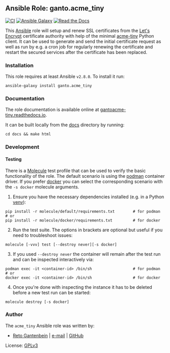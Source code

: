 ## Ansible Role: ganto.acme_tiny

[![CI](https://github.com/ganto/ansible-acme_tiny/actions/workflows/ci.yml/badge.svg)](https://github.com/ganto/ansible-acme_tiny/actions/workflows/ci.yml)
[![Ansible Galaxy](http://img.shields.io/badge/ansible--galaxy-ganto.acme__tiny-blue.svg?style=flat&logo=ansible)](https://galaxy.ansible.com/ganto/acme_tiny)
[![Read the Docs](https://img.shields.io/badge/docs-gantoacme--tiny-darkblue.svg?style=flat&logo=read-the-docs)](https://gantoacme-tiny.readthedocs.io/)

This [Ansible](https://ansible.com) role will setup and renew SSL certificates
from the [Let's Encrypt](https://letsencrypt.org) certificate authority with
help of the minimal [acme-tiny](https://github.com/diafygi/acme-tiny) Python
client. It can be used to generate and send the initial certificate request as
well as run by e.g. a cron job for regularly renewing the certificate and
restart the secured services after the certificate has been replaced.


### Installation

This role requires at least Ansible `v2.8.0`. To install it run:

```Shell
ansible-galaxy install ganto.acme_tiny
```


### Documentation

The role documentation is available online at [gantoacme-tiny.readthedocs.io](https://gantoacme-tiny.readthedocs.io).

It can be built locally from the [docs](docs/) directory by running:
```Shell
cd docs && make html
```


### Development

#### Testing

There is a [Molecule](https://molecule.readthedocs.io/) test profile that can
be used to verify the basic functionality of the role. The default scenario is
using the [podman](https://podman.io/) container driver. If you prefer
[docker](https://www.docker.com/) you can select the corresponding scenario
with the `-s docker` molecule arguments.

1. Ensure you have the necessary dependencies installed (e.g. in a Python
   [venv](https://docs.python.org/3/tutorial/venv.html)):
```
pip install -r molecule/default/requirements.txt        # for podman
# or
pip install -r molecule/docker/requirements.txt         # for docker
```
2. Run the test suite. The options in brackets are optional but useful if you
   need to troubleshoot issues:
```
molecule [-vvv] test [--destroy never][-s docker]
```
3. If you used `--destroy never` the container will remain after the test run
   and can be inspected interactively via:
```
podman exec -it <container-id> /bin/sh                  # for podman
# or
docker exec -it <container-id> /bin/sh                  # for docker
```
4. Once you're done with inspecting the instance it has to be deleted before
   a new test run can be started:
```
molecule destroy [-s docker]
```


### Author

The `acme_tiny` Ansible role was written by:

- [Reto Gantenbein](https://linuxmonk.ch/) | [e-mail](mailto:reto.gantenbein@linuxmonk.ch) | [GitHub](https://github.com/ganto)

License: [GPLv3](https://tldrlegal.com/license/gnu-general-public-license-v3-%28gpl-3%29)
